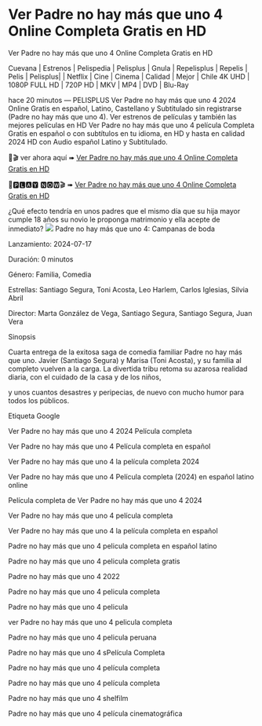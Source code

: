 # Ver Padre no hay más que uno 4 Online Completa Gratis en HD

Ver Padre no hay más que uno 4 Online Completa Gratis en HD

Cuevana | Estrenos | Pelispedia | Pelisplus | Gnula | Repelisplus | Repelis | Pelis | Pelisplus| | Netflix | Cine | Cinema | Calidad | Mejor | Chile 4K UHD | 1080P FULL HD | 720P HD | MKV | MP4 | DVD | Blu-Ray

hace 20 minutos — PELISPLUS Ver Padre no hay más que uno 4 2024 Online Gratis en español, Latino, Castellano y Subtitulado sin registrarse (Padre no hay más que uno 4). Ver estrenos de películas y también las mejores películas en HD Ver Padre no hay más que uno 4 película Completa Gratis en español o con subtítulos en tu idioma, en HD y hasta en calidad 2024 HD con Audio español Latino y Subtitulado.

🔴🎬 ver ahora aquí ➠   [Ver Padre no hay más que uno 4 Online Completa Gratis en HD](https://ranzmovie.com/es/movie/1030076/padre-no-hay-m-aacute-s-que-uno-4-campanas-de-boda)

🔴🅿🅻🅰🆈 🅽🅾🆆🎬 ➠   [Ver Padre no hay más que uno 4 Online Completa Gratis en HD](https://ranzmovie.com/en/movie/1030076/padre-no-hay-m-aacute-s-que-uno-4-campanas-de-boda)

¿Qué efecto tendría en unos padres que el mismo día que su hija mayor cumple 18 años su novio le proponga matrimonio y ella acepte de inmediato?
<img src="https://es.web.img2.acsta.net/img/0f/39/0f393bdff8d923634637aea0b4ef5b8d.jpg" />
Padre no hay más que uno 4: Campanas de boda

Lanzamiento: 2024-07-17

Duración: 0 minutos

Género: Familia, Comedia

Estrellas: Santiago Segura, Toni Acosta, Leo Harlem, Carlos Iglesias, Silvia Abril

Director: Marta González de Vega, Santiago Segura, Santiago Segura, Juan Vera

Sinopsis

Cuarta entrega de la exitosa saga de comedia familiar Padre no hay más que uno. Javier (Santiago Segura) y Marisa (Toni Acosta), y su familia al completo vuelven a la carga. La divertida tribu retoma su azarosa realidad diaria, con el cuidado de la casa y de los niños, 

y unos cuantos desastres y peripecias, de nuevo con mucho humor para todos los públicos.

Etiqueta Google

Ver Padre no hay más que uno 4 2024 Película completa

Ver Padre no hay más que uno 4 Película completa en español

Ver Padre no hay más que uno 4 la película completa 2024

Ver Padre no hay más que uno 4 Película completa (2024) en español latino online

Película completa de Ver Padre no hay más que uno 4 2024

Ver Padre no hay más que uno 4 película completa

Ver Padre no hay más que uno 4 la película completa en español

Padre no hay más que uno 4 pelicula completa en español latino

Padre no hay más que uno 4 pelicula completa gratis

Padre no hay más que uno 4 2022

Padre no hay más que uno 4 pelicula completa

Padre no hay más que uno 4 pelicula

ver Padre no hay más que uno 4 pelicula completa

Padre no hay más que uno 4 pelicula peruana

Padre no hay más que uno 4 sPelícula Completa

Padre no hay más que uno 4 película completa

Padre no hay más que uno 4 película completa

Padre no hay más que uno 4 shelfilm

Padre no hay más que uno 4 película cinematográfica
